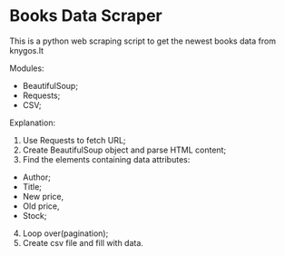<h1>Books Data Scraper</h1>

This is a python web scraping script to get the newest books data from knygos.lt

Modules:
- BeautifulSoup;
- Requests;
- CSV;

Explanation: 

1. Use Requests to fetch URL;
2. Create BeautifulSoup object and parse HTML content;
3. Find the elements containing data attributes: 
- Author;
- Title;
- New price,
- Old price,
- Stock;
4. Loop over(pagination);
5. Create csv file and fill with data.

